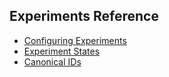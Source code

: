 ## Experiments Reference

* [Configuring Experiments](/reference/experiments/config.md)
* [Experiment States](/reference/experiments/states.md)
* [Canonical IDs](/reference/experiments/canonical_ids.md)
